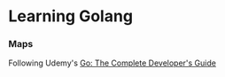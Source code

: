 # Learning Golang

### Maps

Following Udemy's [Go: The Complete Developer's Guide](https://www.udemy.com/go-the-complete-developers-guide/)
